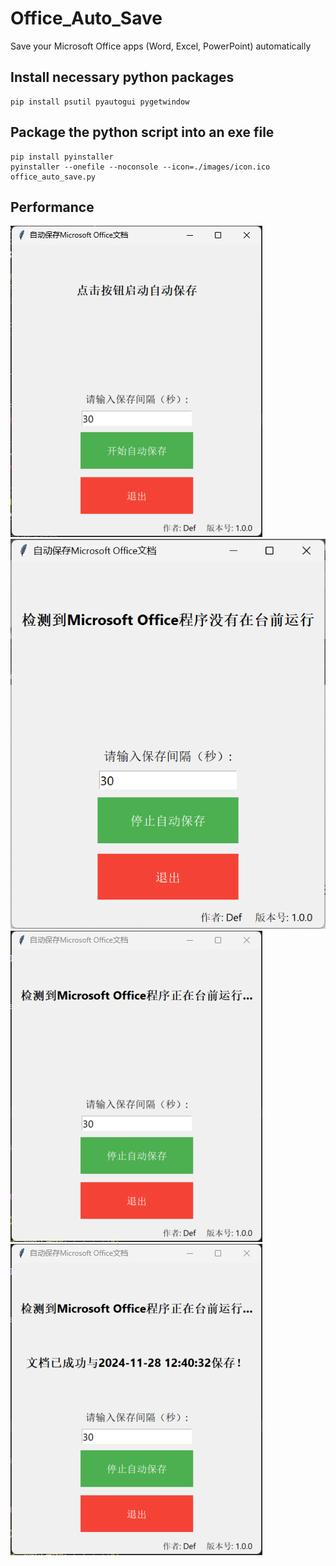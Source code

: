 # Office_Auto_Save
Save your Microsoft Office apps (Word, Excel, PowerPoint) automatically

## Install necessary python packages

```shell
pip install psutil pyautogui pygetwindow
```

## Package the python script into an exe file

```shell
pip install pyinstaller
pyinstaller --onefile --noconsole --icon=./images/icon.ico office_auto_save.py
```

## Performance
![alt text](images/Snipaste_2024-11-28_12-38-40.png)
![alt text](images/Snipaste_2024-11-28_12-39-12.png)
![alt text](images/Snipaste_2024-11-28_12-39-57.png)
![alt text](images/Snipaste_2024-11-28_12-40-39.png)